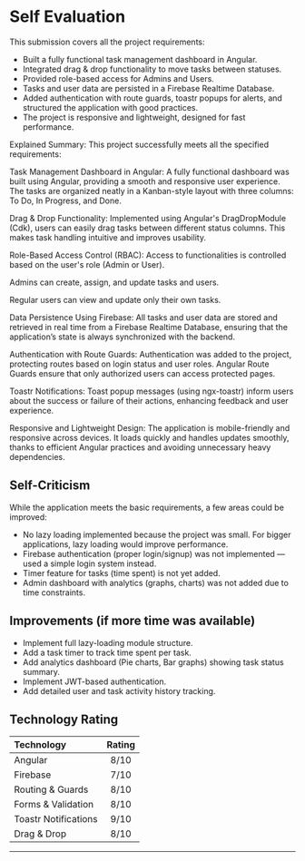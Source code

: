 

# Self Evaluation


This submission covers all the project requirements:
- Built a fully functional task management dashboard in Angular.
- Integrated drag & drop functionality to move tasks between statuses.
- Provided role-based access for Admins and Users.
- Tasks and user data are persisted in a Firebase Realtime Database.
- Added authentication with route guards, toastr popups for alerts, and structured the application with good practices.
- The project is responsive and lightweight, designed for fast performance.


Explained Summary:
This project successfully meets all the specified requirements:

Task Management Dashboard in Angular:
A fully functional dashboard was built using Angular, providing a smooth and responsive user experience. The tasks are organized neatly in a Kanban-style layout with three columns: To Do, In Progress, and Done.

Drag & Drop Functionality:
Implemented using Angular's DragDropModule (Cdk), users can easily drag tasks between different status columns. This makes task handling intuitive and improves usability.

Role-Based Access Control (RBAC):
Access to functionalities is controlled based on the user's role (Admin or User).

Admins can create, assign, and update tasks and users.

Regular users can view and update only their own tasks.

Data Persistence Using Firebase:
All tasks and user data are stored and retrieved in real time from a Firebase Realtime Database, ensuring that the application’s state is always synchronized with the backend.

Authentication with Route Guards:
Authentication was added to the project, protecting routes based on login status and user roles. Angular Route Guards ensure that only authorized users can access protected pages.

Toastr Notifications:
Toast popup messages (using ngx-toastr) inform users about the success or failure of their actions, enhancing feedback and user experience.

Responsive and Lightweight Design:
The application is mobile-friendly and responsive across devices. It loads quickly and handles updates smoothly, thanks to efficient Angular practices and avoiding unnecessary heavy dependencies.

## Self-Criticism
While the application meets the basic requirements, a few areas could be improved:
- No lazy loading implemented because the project was small. For bigger applications, lazy loading would improve performance.
- Firebase authentication (proper login/signup) was not implemented — used a simple login system instead.
- Timer feature for tasks (time spent) is not yet added.
- Admin dashboard with analytics (graphs, charts) was not added due to time constraints.

## Improvements (if more time was available)
- Implement full lazy-loading module structure.
- Add a task timer to track time spent per task.
- Add analytics dashboard (Pie charts, Bar graphs) showing task status summary.
- Implement JWT-based authentication.
- Add detailed user and task activity history tracking.

## Technology Rating
| Technology | Rating |
|:-----------|:------:|
| Angular | 8/10 |
| Firebase | 7/10 |
| Routing & Guards | 8/10 |
| Forms & Validation | 8/10 |
| Toastr Notifications | 9/10 |
| Drag & Drop | 8/10 |

---
